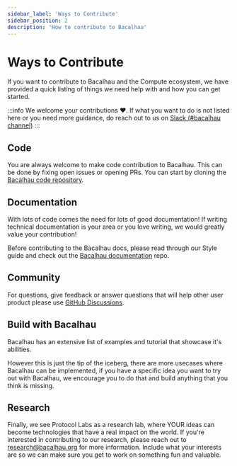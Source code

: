 ```yaml
---
sidebar_label: 'Ways to Contribute'
sidebar_position: 2
description: 'How to contribute to Bacalhau'
---
```


# Ways to Contribute

If you want to contribute to Bacalhau and the Compute ecosystem, we have provided a quick listing of things we need help with and how you can get started.

:::info
We welcome your contributions ❤️. If what you want to do is not listed here or you need more guidance, do reach out to us on [Slack (#bacalhau channel)](https://filecoin.io/slack)
:::

## Code

You are always welcome to make code contribution to Bacalhau. This can be done by fixing open issues or opening PRs. You can start by cloning the [Bacalhau code repository](https://github.com/filecoin-project/bacalhau).

## Documentation

With lots of code comes the need for lots of good documentation! If writing technical documentation is your area or you love writing, we would greatly value your contribution!

Before contributing to the Bacalhau docs, please read through our Style guide and check out the [Bacalhau documentation](https://github.com/bacalhau-project/docs.bacalhau.org) repo.

## Community

For questions, give feedback or answer questions that will help other user product please use [GitHub Discussions](https://github.com/filecoin-project/bacalhau/discussions).


## Build with Bacalhau

Bacalhau has an extensive list of examples and tutorial that showcase it's abilities.

However this is just the tip of the iceberg, there are more usecases where Bacalhau can be implemented, if you have a specific idea you want to try out with Bacalhau, we encourage you to do that and build anything that you think is missing. 

## Research

Finally, we see Protocol Labs as a research lab, where YOUR ideas can become technologies that have a real impact on the world. If you're interested in contributing to our research, please reach out to [research@bacalhau.org](mailto:research@bacalhau.org) for more information. Include what your interests are so we can make sure you get to work on something fun and valuable.
